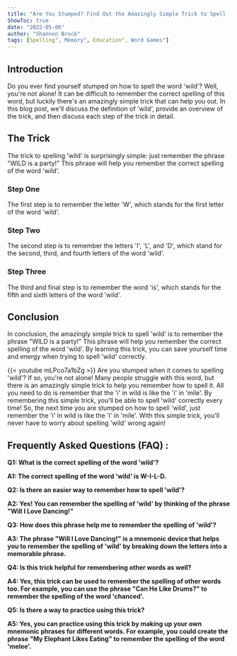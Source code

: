 ```yaml
---
title: "Are You Stumped? Find Out the Amazingly Simple Trick to Spell 'Wild'!"
ShowToc: true 
date: "2022-05-06"
author: "Shannon Brock" 
tags: [Spelling", Memory", Education", Word Games"]
---
```

## Introduction

Do you ever find yourself stumped on how to spell the word 'wild'? Well, you're not alone! It can be difficult to remember the correct spelling of this word, but luckily there's an amazingly simple trick that can help you out. In this blog post, we'll discuss the definition of 'wild', provide an overview of the trick, and then discuss each step of the trick in detail. 

## The Trick

The trick to spelling 'wild' is surprisingly simple: just remember the phrase "WILD is a party!" This phrase will help you remember the correct spelling of the word 'wild'.

### Step One

The first step is to remember the letter 'W', which stands for the first letter of the word 'wild'. 

### Step Two

The second step is to remember the letters 'I', 'L', and 'D', which stand for the second, third, and fourth letters of the word 'wild'. 

### Step Three

The third and final step is to remember the word 'is', which stands for the fifth and sixth letters of the word 'wild'. 

## Conclusion

In conclusion, the amazingly simple trick to spell 'wild' is to remember the phrase "WILD is a party!" This phrase will help you remember the correct spelling of the word 'wild'. By learning this trick, you can save yourself time and energy when trying to spell 'wild' correctly.

{{< youtube mLPco7a1bZg >}} 
Are you stumped when it comes to spelling 'wild'? If so, you're not alone! Many people struggle with this word, but there is an amazingly simple trick to help you remember how to spell it. All you need to do is remember that the 'i' in wild is like the 'i' in 'mile'. By remembering this simple trick, you'll be able to spell 'wild' correctly every time! So, the next time you are stumped on how to spell 'wild', just remember the 'i' in wild is like the 'i' in 'mile'. With this simple trick, you'll never have to worry about spelling 'wild' wrong again!

## Frequently Asked Questions (FAQ) :
**Q1: What is the correct spelling of the word 'wild'?**

**A1: The correct spelling of the word 'wild' is W-I-L-D.**

**Q2: Is there an easier way to remember how to spell 'wild'?**

**A2: Yes! You can remember the spelling of 'wild' by thinking of the phrase "Will I Love Dancing!"**

**Q3: How does this phrase help me to remember the spelling of 'wild'?**

**A3: The phrase "Will I Love Dancing!" is a mnemonic device that helps you to remember the spelling of 'wild' by breaking down the letters into a memorable phrase.**

**Q4: Is this trick helpful for remembering other words as well?**

**A4: Yes, this trick can be used to remember the spelling of other words too. For example, you can use the phrase "Can He Like Drums?" to remember the spelling of the word 'chanced'.**

**Q5: Is there a way to practice using this trick?**

**A5: Yes, you can practice using this trick by making up your own mnemonic phrases for different words. For example, you could create the phrase "My Elephant Likes Eating" to remember the spelling of the word 'melee'.**






